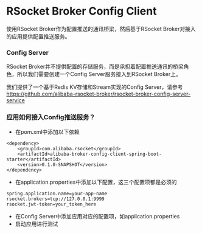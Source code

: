 RSocket Broker Config Client
============================
使用RSocket Broker作为配置推送的通讯桥梁，然后基于RSocket Broker对接入的应用提供配置推送服务。

### Config Server

RSocket Broker并不提供配置的存储服务，而是承担着配置推送通讯的桥梁角色，所以我们需要创建一个Config Server服务接入到RSocket Broker上。

我们提供了一个基于Redis KV存储和Stream实现的Config Server，请参考 https://github.com/alibaba-rsocket-broker/rsocket-broker-config-server-service

### 应用如何接入Config推送服务？

* 在pom.xml中添加以下依赖
```
<dependency>
    <groupId>com.alibaba.rsocket</groupId>
    <artifactId>alibaba-broker-config-client-spring-boot-starter</artifactId>
    <version>0.1.0-SNAPSHOT</version>
</dependency>
```

* 在application.properties中添加以下配置，这三个配置项都是必须的

```
spring.application.name=your-app-name
rsocket.brokers=tcp://127.0.0.1:9999
rsocket.jwt-token=your_token_here
```

* 在Config Server中添加应用对应的配置项，如application.properties
* 启动应用进行测试

